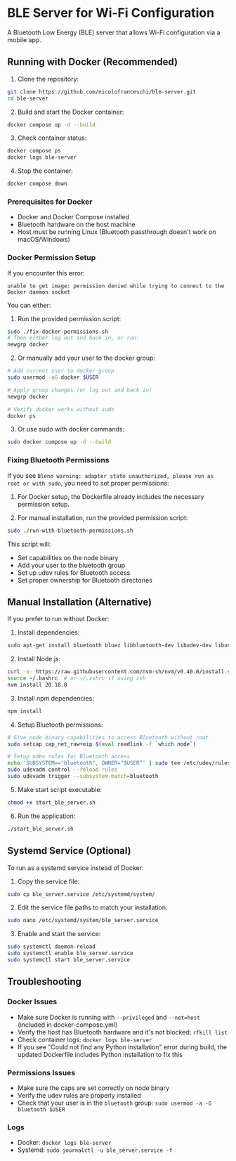 
# BLE Server for Wi-Fi Configuration

A Bluetooth Low Energy (BLE) server that allows Wi-Fi configuration via a mobile app.

## Running with Docker (Recommended)

1. Clone the repository:
```bash
git clone https://github.com/nicolofranceschi/ble-server.git
cd ble-server
```

2. Build and start the Docker container:
```bash
docker compose up -d --build
```

3. Check container status:
```bash
docker compose ps
docker logs ble-server
```

4. Stop the container:
```bash
docker compose down
```

### Prerequisites for Docker

- Docker and Docker Compose installed
- Bluetooth hardware on the host machine
- Host must be running Linux (Bluetooth passthrough doesn't work on macOS/Windows)

### Docker Permission Setup

If you encounter this error:
```
unable to get image: permission denied while trying to connect to the Docker daemon socket
```

You can either:

1. Run the provided permission script:
```bash
sudo ./fix-docker-permissions.sh
# Then either log out and back in, or run:
newgrp docker
```

2. Or manually add your user to the docker group:
```bash
# Add current user to docker group
sudo usermod -aG docker $USER

# Apply group changes (or log out and back in)
newgrp docker

# Verify docker works without sudo
docker ps
```

3. Or use sudo with docker commands:
```bash
sudo docker compose up -d --build
```

### Fixing Bluetooth Permissions

If you see `Bleno warning: adapter state unauthorized, please run as root or with sudo`, you need to set proper permissions:

1. For Docker setup, the Dockerfile already includes the necessary permission setup.

2. For manual installation, run the provided permission script:
```bash
sudo ./run-with-bluetooth-permissions.sh
```

This script will:
- Set capabilities on the node binary
- Add your user to the bluetooth group
- Set up udev rules for Bluetooth access
- Set proper ownership for Bluetooth directories

## Manual Installation (Alternative)

If you prefer to run without Docker:

1. Install dependencies:
```bash
sudo apt-get install bluetooth bluez libbluetooth-dev libudev-dev libusb-1.0-0-dev jq network-manager
```

2. Install Node.js:
```bash
curl -o- https://raw.githubusercontent.com/nvm-sh/nvm/v0.40.0/install.sh | bash
source ~/.bashrc  # or ~/.zshrc if using zsh
nvm install 20.18.0
```

3. Install npm dependencies:
```bash
npm install
```

4. Setup Bluetooth permissions:
```bash
# Give node binary capabilities to access Bluetooth without root
sudo setcap cap_net_raw+eip $(eval readlink -f `which node`)

# Setup udev rules for Bluetooth access
echo 'SUBSYSTEM=="bluetooth", OWNER="$USER"' | sudo tee /etc/udev/rules.d/50-bluetooth-user.rules > /dev/null
sudo udevadm control --reload-rules
sudo udevadm trigger --subsystem-match=bluetooth
```

5. Make start script executable:
```bash
chmod +x start_ble_server.sh
```

6. Run the application:
```bash
./start_ble_server.sh
```

## Systemd Service (Optional)

To run as a systemd service instead of Docker:

1. Copy the service file:
```bash
sudo cp ble_server.service /etc/systemd/system/
```

2. Edit the service file paths to match your installation:
```bash
sudo nano /etc/systemd/system/ble_server.service
```

3. Enable and start the service:
```bash
sudo systemctl daemon-reload
sudo systemctl enable ble_server.service
sudo systemctl start ble_server.service
```

## Troubleshooting

### Docker Issues
- Make sure Docker is running with `--privileged` and `--net=host` (included in docker-compose.yml)
- Verify the host has Bluetooth hardware and it's not blocked: `rfkill list`
- Check container logs: `docker logs ble-server`
- If you see "Could not find any Python installation" error during build, the updated Dockerfile includes Python installation to fix this

### Permissions Issues
- Make sure the caps are set correctly on node binary
- Verify the udev rules are properly installed
- Check that your user is in the `bluetooth` group: `sudo usermod -a -G bluetooth $USER`

### Logs
- Docker: `docker logs ble-server`
- Systemd: `sudo journalctl -u ble_server.service -f`

